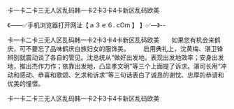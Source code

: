 卡一卡二卡三无人区乱码韩一卡2卡3卡4卡新区乱码欧美

《——✅手机浏览器打开网沚【ａ３ｅ６. cOm 】 】✅—》--

卡一卡二卡三无人区乱码韩一卡2卡3卡4卡新区乱码欧美　　如果您有机会来鹤庆，可不要忘了品味鹤庆白族妇女的服饰美。
　　启用典礼上，沈黄梅、湛卫锋辨别就震动谈了各自的管见。沈总统从“做好出发地，表现出发地效率；安身出发地，推出杰作力作；依靠出发地，凸显孝文明”等三个上面提了诉求。湛司长用“冲动和感动、恭喜和歌颂、乞求和诉求”等三句话表白了诚恳的谢忱、忠厚的恭请和优美的憧憬。





卡一卡二卡三无人区乱码韩一卡2卡3卡4卡新区乱码欧美
